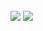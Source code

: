 ### 

<!--
**kadyrkaragishiev/kadyrkaragishiev** is a ✨ _special_ ✨ repository because its `README.md` (this file) appears on your GitHub profile.

Here are some ideas to get you started:

- 🔭 I’m currently working on ...
- 🌱 I’m currently learning ...
- 👯 I’m looking to collaborate on ...
- 🤔 I’m looking for help with ...
- 💬 Ask me about ...
- 📫 How to reach me: ...
- 😄 Pronouns: ...
- ⚡ Fun fact: ...
-->
<img align="center" src="https://github-readme-stats.vercel.app/api?username=kadyrkaragishiev&count_private=true&show_icons=true&theme=github_dark" />
<img align="center" src="https://github-readme-stats.vercel.app/api/top-langs/?username=kadyrkaragishiev&theme=github_dark&layout=compact" />
